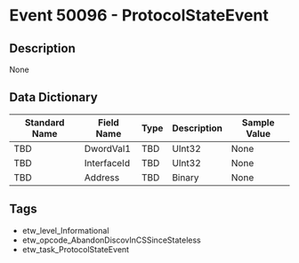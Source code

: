 # Event 50096 - ProtocolStateEvent

## Description
None

## Data Dictionary
|Standard Name|Field Name|Type|Description|Sample Value|
|---|---|---|---|---|
|TBD|DwordVal1|TBD|UInt32|None|None|
|TBD|InterfaceId|TBD|UInt32|None|None|
|TBD|Address|TBD|Binary|None|None|

## Tags
* etw_level_Informational
* etw_opcode_AbandonDiscovInCSSinceStateless
* etw_task_ProtocolStateEvent